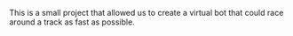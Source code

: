 This is a small project that allowed us to create a virtual bot that could race around a track as fast as possible. 
